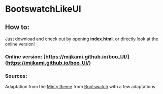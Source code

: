 # BootswatchLikeUI

## How to:

Just download and check out by opening **index.html**, or directly look at the online version!

### Online version: [https://mijkami.github.io/boo_UI/](https://mijkami.github.io/boo_UI/)

### Sources:

Adaptation from the [Minty theme](https://bootswatch.com/minty/) from [Bootswatch](https://bootswatch.com) with a few adaptations.
